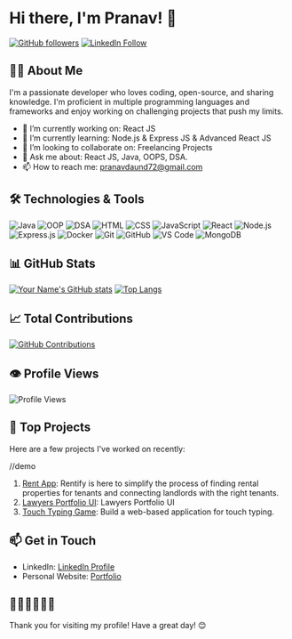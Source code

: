 <!--- 👋 Hi, I’m @pranavdaund
- 👀 I’m interested in ...
- 🌱 I’m currently learning ...
- 💞️ I’m looking to collaborate on ...
- 📫 How to reach me ...
- 😄 Pronouns: ...
- ⚡ Fun fact: ...

pranavdaund/pranavdaund is a ✨ special ✨ repository because its `README.md` (this file) appears on your GitHub profile.
You can click the Preview link to take a look at your changes.
--->
# Hi there, I'm Pranav! 👋

[![GitHub followers](https://img.shields.io/github/followers/pranavdaund?label=Follow&style=social)](https://github.com/pranavdaund)
[![LinkedIn Follow](https://img.shields.io/badge/LinkedIn-Follow-blue?style=social&logo=linkedin)](https://linkedin.com/in/pranavdaund)

## 👨‍💻 About Me

I'm a passionate developer who loves coding, open-source, and sharing knowledge. I'm proficient in multiple programming languages and frameworks and enjoy working on challenging projects that push my limits.

- 🔭 I’m currently working on: React JS
- 🌱 I’m currently learning: Node.js & Express JS & Advanced React JS
- 👯 I’m looking to collaborate on: Freelancing Projects
- 💬 Ask me about: React JS, Java, OOPS, DSA.
- 📫 How to reach me: [pranavdaund72@gmail.com](mailto:pranavdaund72@gmail.com)
<!-- - ⚡ Fun fact: I've visited over 10 states and plan to visit every country & continent. -->

## 🛠️ Technologies & Tools

![Java](https://img.shields.io/badge/-Java-333333?style=flat&logo=java&logoColor=white)
![OOP](https://img.shields.io/badge/-OOP-333333?style=flat&logo=java&logoColor=white)
![DSA](https://img.shields.io/badge/-DSA-333333?style=flat&logo=google)
![HTML](https://img.shields.io/badge/-HTML-333333?style=flat&logo=html5)
![CSS](https://img.shields.io/badge/-CSS-333333?style=flat&logo=css3)
![JavaScript](https://img.shields.io/badge/-JavaScript-333333?style=flat&logo=javascript)
![React](https://img.shields.io/badge/-React-333333?style=flat&logo=react)
![Node.js](https://img.shields.io/badge/-Node.js-333333?style=flat&logo=node.js)
![Express.js](https://img.shields.io/badge/-Express.js-333333?style=flat&logo=express)
![Docker](https://img.shields.io/badge/-Docker-333333?style=flat&logo=docker)
![Git](https://img.shields.io/badge/-Git-333333?style=flat&logo=git)
![GitHub](https://img.shields.io/badge/-GitHub-333333?style=flat&logo=github)
![VS Code](https://img.shields.io/badge/-VS%20Code-333333?style=flat&logo=visual-studio-code)
![MongoDB](https://img.shields.io/badge/-MongoDB-333333?style=flat&logo=mongodb)

## 📊 GitHub Stats

[![Your Name's GitHub stats](https://github-readme-stats.vercel.app/api?username=pranavdaund&show_icons=true&theme=radical)](https://github.com/pranavdaund)
[![Top Langs](https://github-readme-stats.vercel.app/api/top-langs/?username=pranavdaund&layout=compact&theme=radical)](https://github.com/pranavdaund)

## 📈 Total Contributions

[![GitHub Contributions](https://github-readme-streak-stats.herokuapp.com/?user=pranavdaund&theme=radical)](https://github.com/pranavdaund)

## 👁️ Profile Views

![Profile Views](https://komarev.com/ghpvc/?username=pranavdaund&color=brightgreen)

## 🚀 Top Projects

Here are a few projects I've worked on recently:

//demo
1. [Rent App](https://rentify-presidio-iota.vercel.app/): Rentify is here to simplify the process of finding rental properties for tenants and connecting landlords with the right tenants.
2. [Lawyers Portfolio UI](https://lawyers-portfolio-ui.vercel.app/): Lawyers Portfolio UI
3. [Touch Typing Game](https://touch-typing-shakti1590.vercel.app/): Build a web-based application for touch typing.

## 📫 Get in Touch

- LinkedIn: [LinkedIn Profile](https://linkedin.com/in/pranavduand)
- Personal Website: [Portfolio](https://pranav-daund-portfolio.vercel.app/)

## 🌟🌟🌟🌟🌟🌟

Thank you for visiting my profile! Have a great day! 😊
